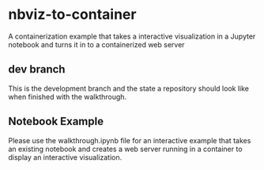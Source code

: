 # nbviz-to-container
A containerization example that takes a interactive visualization in a Jupyter notebook and turns it in to a containerized web server

## dev branch
This is the development branch and the state a repository should look like when finished with the walkthrough.

## Notebook Example
Please use the walkthrough.ipynb file for an interactive example that takes an existing notebook and creates a web server running in a container to display an interactive visualization. 
